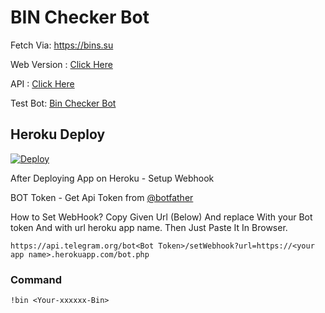 # BIN Checker Bot

Fetch Via: https://bins.su

Web Version : [Click Here](https://binsu-api.vercel.app)

API : [Click Here](https://binsu-api.vercel.app/api/{bin})

Test Bot: [Bin Checker Bot](https://www.cyberindonesia001.xyz)
## Heroku Deploy
[![Deploy](https://www.herokucdn.com/deploy/button.svg)](https://heroku.com/deploy?template=https://github.com/zYxDevs/BinCheckerBot)

After Deploying App on Heroku - Setup Webhook

BOT Token - Get Api Token from [@botfather](https://telegram.me/botfather)

How to Set WebHook?
Copy Given Url (Below) And replace <Bot Token> With your Bot token And <your app name> with url heroku app name. 
Then Just Paste It In Browser. 
  
`https://api.telegram.org/bot<Bot Token>/setWebhook?url=https://<your app name>.herokuapp.com/bot.php`


### Command

`!bin <Your-xxxxxx-Bin>`

